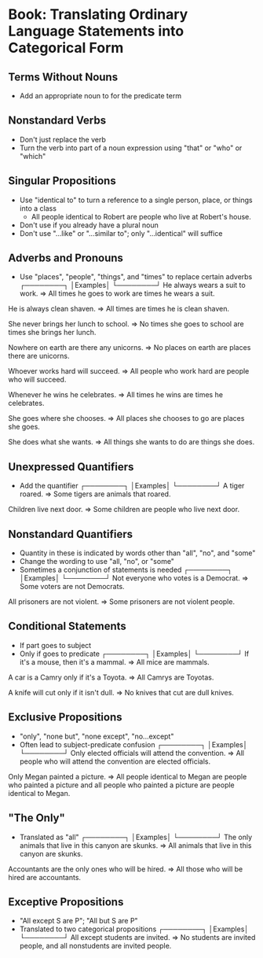 # Book: Translating Ordinary Language Statements into Categorical Form

## Terms Without Nouns
- Add an appropriate noun to for the predicate term

## Nonstandard Verbs
- Don't just replace the verb
- Turn the verb into part of a noun expression using "that" or "who" or "which"

## Singular Propositions
- Use "identical to" to turn a reference to a single person, place, or things
  into a class
  - All people identical to Robert are people who live at Robert's house.
- Don't use if you already have a plural noun
- Don't use "...like" or "...similar to"; only "...identical" will suffice

## Adverbs and Pronouns
- Use "places", "people", "things", and "times" to replace certain adverbs
┌────────┐
│Examples│
└────────┘
He always wears a suit to work. => All times he goes to work are times he wears a suit.

He is always clean shaven. => All times are times he is clean shaven.

She never brings her lunch to school. => No times she goes to school are times she brings her lunch.

Nowhere on earth are there any unicorns. => No places on earth are places there are unicorns.

Whoever works hard will succeed. => All people who work hard are people who will succeed.

Whenever he wins he celebrates. => All times he wins are times he celebrates.

She goes where she chooses. => All places she chooses to go are places she goes.

She does what she wants. => All things she wants to do are things she does.

## Unexpressed Quantifiers
- Add the quantifier
┌────────┐
│Examples│
└────────┘
A tiger roared. => Some tigers are animals that roared.

Children live next door. => Some children are people who live next door.

## Nonstandard Quantifiers
- Quantity in these is indicated by words other than "all", "no", and "some"
- Change the wording to use "all, "no", or "some"
- Sometimes a conjunction of statements is needed
┌────────┐
│Examples│
└────────┘
Not everyone who votes is a Democrat. => Some voters are not Democrats.

All prisoners are not violent. => Some prisoners are not violent people.

## Conditional Statements
- If part goes to subject
- Only if goes to predicate
┌────────┐
│Examples│
└────────┘
If it's a mouse, then it's a mammal. => All mice are mammals.

A car is a Camry only if it's a Toyota. => All Camrys are Toyotas.

A knife will cut only if it isn't dull. => No knives that cut are dull knives.

## Exclusive Propositions
- "only", "none but", "none except", "no...except"
- Often lead to subject-predicate confusion
┌────────┐
│Examples│
└────────┘
Only elected officials will attend the convention. => All people who will attend the convention are elected officials.

Only Megan painted a picture. => All people identical to Megan are people who painted a picture and all people who painted a picture are people identical to Megan.

## "The Only"
- Translated as "all"
┌────────┐
│Examples│
└────────┘
The only animals that live in this canyon are skunks. => All animals that live in this canyon are skunks.

Accountants are the only ones who will be hired. => All those who will be hired are accountants.

## Exceptive Propositions
- "All except S are P"; "All but S are P"
- Translated to two categorical propositions
┌────────┐
│Examples│
└────────┘
All except students are invited. => No students are invited people, and all nonstudents are invited people.
